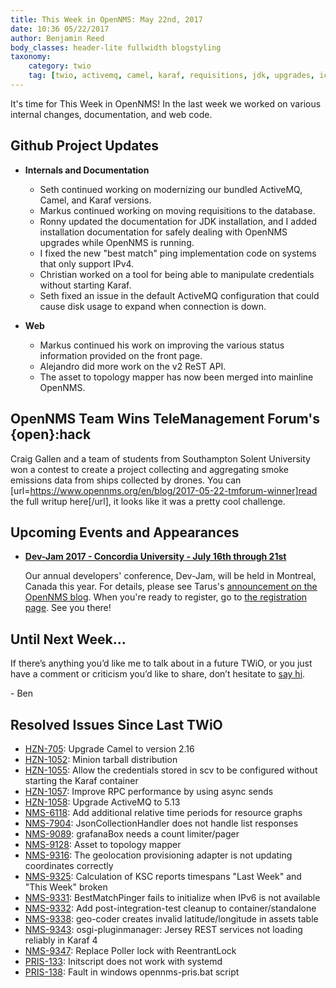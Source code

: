 ```yaml
---
title: This Week in OpenNMS: May 22nd, 2017
date: 10:36 05/22/2017
author: Benjamin Reed
body_classes: header-lite fullwidth blogstyling
taxonomy:
    category: twio
    tag: [twio, activemq, camel, karaf, requisitions, jdk, upgrades, icmp, ping, ipv4, rest, topology, telemanagement forum, tmforum, openhack, dev-jam]
---
```


It's time for This Week in OpenNMS!  In the last week we worked on various internal changes, documentation, and web code.

<!-- git log --all --no-merges --since='2017-05-15 00:00:00' --until='2017-05-22 00:00:00' --format='%Cblue%ai %Cgreen%aN %Cred%d %Creset%s %Cblue(%H)' | sort | less -R -->

## Github Project Updates

* __Internals and Documentation__

  * Seth continued working on modernizing our bundled ActiveMQ, Camel, and Karaf versions.
  * Markus continued working on moving requisitions to the database.
  * Ronny updated the documentation for JDK installation, and I added installation documentation for safely dealing with OpenNMS upgrades while OpenNMS is running.
  * I fixed the new "best match" ping implementation code on systems that only support IPv4.
  * Christian worked on a tool for being able to manipulate credentials without starting Karaf.
  * Seth fixed an issue in the default ActiveMQ configuration that could cause disk usage to expand when connection is down.

* __Web__

  * Markus continued his work on improving the various status information provided on the front page.
  * Alejandro did more work on the v2 ReST API.
  * The asset to topology mapper has now been merged into mainline OpenNMS.


## OpenNMS Team Wins TeleManagement Forum's {open}:hack

  Craig Gallen and a team of students from Southampton Solent University won a contest to create a project collecting and aggregating smoke emissions data from ships collected by drones.  You can [url=https://www.opennms.org/en/blog/2017-05-22-tmforum-winner]read the full writup here[/url], it looks like it was a pretty cool challenge.


## Upcoming Events and Appearances

* __[Dev-Jam 2017 - Concordia University - July 16th through 21st](http://www.opennms.com/opennms-dev-jam-registration)__

  Our annual developers' conference, Dev-Jam, will be held in Montreal, Canada this year.  For details, please see Tarus's [announcement on the OpenNMS blog](https://opennms.org/en/blog/2017-03-07-devjam-2017).  When you're ready to register, go to [the registration page](http://www.opennms.com/opennms-dev-jam-registration).  See you there!


## Until Next Week…

If there’s anything you’d like me to talk about in a future TWiO, or you just have a comment or criticism you’d like to share, don’t hesitate to [say hi](mailto:twio@opennms.org).

\- Ben

<!--
  https://github.com/OpenNMS/twio-fodder/blob/master/scripts/twio-issues-list.pl
-->

## Resolved Issues Since Last TWiO

* [HZN-705](https://issues.opennms.org/browse/HZN-705): Upgrade Camel to version 2.16
* [HZN-1052](https://issues.opennms.org/browse/HZN-1052): Minion tarball distribution
* [HZN-1055](https://issues.opennms.org/browse/HZN-1055): Allow the credentials stored in scv to be configured without starting the Karaf container
* [HZN-1057](https://issues.opennms.org/browse/HZN-1057): Improve RPC performance by using async sends
* [HZN-1058](https://issues.opennms.org/browse/HZN-1058): Upgrade ActiveMQ to 5.13
* [NMS-6118](https://issues.opennms.org/browse/NMS-6118): Add additional relative time periods for resource graphs
* [NMS-7904](https://issues.opennms.org/browse/NMS-7904): JsonCollectionHandler does not handle list responses
* [NMS-9089](https://issues.opennms.org/browse/NMS-9089): grafanaBox needs a count limiter/pager
* [NMS-9128](https://issues.opennms.org/browse/NMS-9128): Asset to topology mapper
* [NMS-9316](https://issues.opennms.org/browse/NMS-9316): The geolocation provisioning adapter is not updating coordinates correctly
* [NMS-9325](https://issues.opennms.org/browse/NMS-9325): Calculation of KSC reports timespans "Last Week" and "This Week" broken
* [NMS-9331](https://issues.opennms.org/browse/NMS-9331): BestMatchPinger fails to initialize when IPv6 is not available
* [NMS-9332](https://issues.opennms.org/browse/NMS-9332): Add post-integration-test cleanup to container/standalone
* [NMS-9338](https://issues.opennms.org/browse/NMS-9338): geo-coder creates invalid latitude/longitude in assets table
* [NMS-9343](https://issues.opennms.org/browse/NMS-9343): osgi-pluginmanager: Jersey REST services not loading reliably in Karaf 4
* [NMS-9347](https://issues.opennms.org/browse/NMS-9347): Replace Poller lock with ReentrantLock
* [PRIS-133](https://issues.opennms.org/browse/PRIS-133): Initscript does not work with systemd
* [PRIS-138](https://issues.opennms.org/browse/PRIS-138): Fault in windows opennms-pris.bat script
